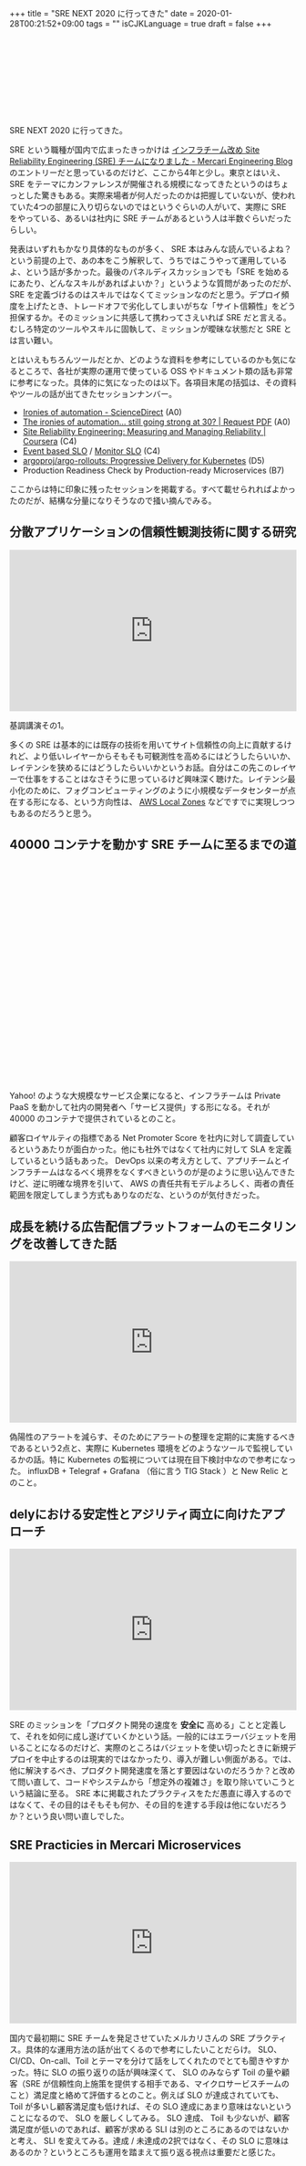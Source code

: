 +++
title = "SRE NEXT 2020 に行ってきた"
date = 2020-01-28T00:21:52+09:00
tags = ""
isCJKLanguage = true
draft = false
+++

<div class="iframely-embed"><div class="iframely-responsive" style="height: 140px; padding-bottom: 0;"><a href="https://sre-next.dev" data-iframely-url="//cdn.iframe.ly/uyH2l2H"></a></div></div><script async src="//cdn.iframe.ly/embed.js" charset="utf-8"></script>

SRE NEXT 2020 に行ってきた。

SRE という職種が国内で広まったきっかけは [インフラチーム改め Site Reliability Engineering (SRE) チームになりました - Mercari Engineering Blog](https://tech.mercari.com/entry/2015/11/18/153421) のエントリーだと思っているのだけど、ここから4年と少し。東京とはいえ、 SRE をテーマにカンファレンスが開催される規模になってきたというのはちょっとした驚きもある。実際来場者が何人だったのかは把握していないが、使われていた4つの部屋に入り切らないのではというぐらいの人がいて、実際に SRE をやっている、あるいは社内に SRE チームがあるという人は半数ぐらいだったらしい。

発表はいずれもかなり具体的なものが多く、 SRE 本はみんな読んでいるよね？という前提の上で、あの本をこう解釈して、うちではこうやって運用しているよ、という話が多かった。最後のパネルディスカッションでも「SRE を始めるにあたり、どんなスキルがあればよいか？」というような質問があったのだが、 SRE を定義づけるのはスキルではなくてミッションなのだと思う。デプロイ頻度を上げたとき、トレードオフで劣化してしまいがちな「サイト信頼性」をどう担保するか。そのミッションに共感して携わってさえいれば SRE だと言える。むしろ特定のツールやスキルに固執して、ミッションが曖昧な状態だと SRE とは言い難い。

とはいえもちろんツールだとか、どのような資料を参考にしているのかも気になるところで、各社が実際の運用で使っている OSS やドキュメント類の話も非常に参考になった。具体的に気になったのは以下。各項目末尾の括弧は、その資料やツールの話が出てきたセッションナンバー。

* [Ironies of automation - ScienceDirect](https://www.sciencedirect.com/science/article/pii/0005109883900468) (A0)
* [The ironies of automation… still going strong at 30? | Request PDF](https://www.researchgate.net/publication/231537926_The_ironies_of_automation_still_going_strong_at_30) (A0)
* [Site Reliability Engineering: Measuring and Managing Reliability | Coursera](https://ja.coursera.org/learn/site-reliability-engineering-slos) (C4)
* [Event based SLO](https://docs.datadoghq.com/ja/monitors/service_level_objectives/event/) / [Monitor SLO](https://docs.datadoghq.com/ja/monitors/service_level_objectives/monitor/) (C4)
* [argoproj/argo-rollouts: Progressive Delivery for Kubernetes](https://github.com/argoproj/argo-rollouts) (D5)
* Production Readiness Check by Production-ready Microservices (B7)

ここからは特に印象に残ったセッションを掲載する。すべて載せられればよかったのだが、結構な分量になりそうなので掻い摘んでみる。

## 分散アプリケーションの信頼性観測技術に関する研究

<div style="left: 0; width: 100%; height: 0; position: relative; padding-bottom: 56.1972%;"><iframe src="https://speakerdeck.com/player/058b950f8955432f8263496498a0390a" style="border: 0; top: 0; left: 0; width: 100%; height: 100%; position: absolute;" allowfullscreen scrolling="no" allow="encrypted-media"></iframe></div>

基調講演その1。

多くの SRE は基本的には既存の技術を用いてサイト信頼性の向上に貢献するけれど、より低いレイヤーからそもそも可観測性を高めるにはどうしたらいいか、レイテンシを狭めるにはどうしたらいいかというお話。自分はこの先このレイヤーで仕事をすることはなさそうに思っているけど興味深く聴けた。レイテンシ最小化のために、フォグコンピューティングのように小規模なデータセンターが点在する形になる、という方向性は、 [AWS Local Zones](https://aws.amazon.com/jp/about-aws/global-infrastructure/localzones/) などですでに実現しつつもあるのだろうと思う。

## 40000 コンテナを動かす SRE チームに至るまでの道

<div class="iframely-embed"><div class="iframely-responsive" style="padding-bottom: 52.5%; padding-top: 120px;"><a href="https://techblog.yahoo.co.jp/entry/20191222793763/" data-iframely-url="//cdn.iframe.ly/ypciDNM"></a></div></div><script async src="//cdn.iframe.ly/embed.js" charset="utf-8"></script>

Yahoo! のような大規模なサービス企業になると、インフラチームは Private PaaS を動かして社内の開発者へ「サービス提供」する形になる。それが 40000 のコンテナで提供されているとのこと。

顧客ロイヤルティの指標である Net Promoter Score を社内に対して調査しているというあたりが面白かった。他にも社外ではなくて社内に対して SLA を定義しているという話もあった。 DevOps 以来の考え方として、アプリチームとインフラチームはなるべく境界をなくすべきというのが是のように思い込んできたけど、逆に明確な境界を引いて、 AWS の責任共有モデルよろしく、両者の責任範囲を限定してしまう方式もありなのだな、というのが気付きだった。

## 成長を続ける広告配信プラットフォームのモニタリングを改善してきた話

<div style="left: 0; width: 100%; height: 0; position: relative; padding-bottom: 56.1972%;"><iframe src="https://speakerdeck.com/player/7b9b2ed526bd4247acf0517295cdd6d1" style="border: 0; top: 0; left: 0; width: 100%; height: 100%; position: absolute;" allowfullscreen scrolling="no" allow="encrypted-media"></iframe></div>

偽陽性のアラートを減らす、そのためにアラートの整理を定期的に実施するべきであるという2点と、実際に Kubernetes 環境をどのようなツールで監視しているかの話。特に Kubernetes の監視については現在目下検討中なので参考になった。 influxDB + Telegraf + Grafana （俗に言う TIG Stack ）と New Relic とのこと。

## delyにおける安定性とアジリティ両立に向けたアプローチ

<div style="left: 0; width: 100%; height: 0; position: relative; padding-bottom: 56.1972%;"><iframe src="https://speakerdeck.com/player/5d3d1b565ce54370a2b99b59fadd200f" style="border: 0; top: 0; left: 0; width: 100%; height: 100%; position: absolute;" allowfullscreen scrolling="no" allow="encrypted-media"></iframe></div>

SRE のミッションを「プロダクト開発の速度を **安全に** 高める」ことと定義して、それを如何に成し遂げていくかという話。一般的にはエラーバジェットを用いることになるのだけど、実際のところはバジェットを使い切ったときに新規デプロイを中止するのは現実的ではなかったり、導入が難しい側面がある。では、他に解決するべき、プロダクト開発速度を落とす要因はないのだろうか？と改めて問い直して、コードやシステムから「想定外の複雑さ」を取り除いていこうという結論に至る。 SRE 本に掲載されたプラクティスをただ愚直に導入するのではなくて、その目的はそもそも何か、その目的を達する手段は他にないだろうか？という良い問い直しでした。

## SRE Practicies in Mercari Microservices

<div style="left: 0; width: 100%; height: 0; position: relative; padding-bottom: 56.1972%;"><iframe src="https://speakerdeck.com/player/1af1bddd18484d61ae524fbaf8dafc4b" style="border: 0; top: 0; left: 0; width: 100%; height: 100%; position: absolute;" allowfullscreen scrolling="no" allow="encrypted-media"></iframe></div>

国内で最初期に SRE チームを発足させていたメルカリさんの SRE プラクティス。具体的な運用方法の話が出てくるので参考にしたいことだらけ。 SLO、CI/CD、On-call、Toil とテーマを分けて話をしてくれたのでとても聞きやすかった。特に SLO の振り返りの話が興味深くて、 SLO のみならず Toil の量や顧客（SRE が信頼性向上施策を提供する相手である、マイクロサービスチームのこと）満足度と絡めて評価するとのこと。例えば SLO が達成されていても、 Toil が多いし顧客満足度も低ければ、その SLO 達成にあまり意味はないということになるので、 SLO を厳しくしてみる。 SLO 達成、 Toil も少ないが、顧客満足度が低いのであれば、顧客が求める SLI は別のところにあるのではないかと考え、 SLI を変えてみる。達成 / 未達成の2択ではなく、その SLO に意味はあるのか？というところも運用を踏まえて振り返る視点は重要だと感じた。
